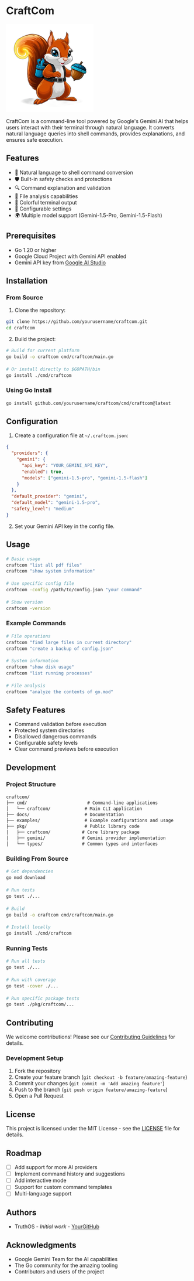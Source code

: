 # CraftCom
<img src="imgs/logo_nobg.png" height="240" width="240">

CraftCom is a command-line tool powered by Google's Gemini AI that helps users interact with their terminal through natural language. It converts natural language queries into shell commands, provides explanations, and ensures safe execution.

## Features

- 🤖 Natural language to shell command conversion
- 🛡️ Built-in safety checks and protections
- 🔍 Command explanation and validation
- 📁 File analysis capabilities
- 🎨 Colorful terminal output
- 🔧 Configurable settings
- 🌍 Multiple model support (Gemini-1.5-Pro, Gemini-1.5-Flash)

## Prerequisites

- Go 1.20 or higher
- Google Cloud Project with Gemini API enabled
- Gemini API key from [Google AI Studio](https://ai.google.dev/)

## Installation

### From Source

1. Clone the repository:
```bash
git clone https://github.com/yourusername/craftcom.git
cd craftcom
```

2. Build the project:
```bash
# Build for current platform
go build -o craftcom cmd/craftcom/main.go

# Or install directly to $GOPATH/bin
go install ./cmd/craftcom
```

### Using Go Install

```bash
go install github.com/yourusername/craftcom/cmd/craftcom@latest
```

## Configuration

1. Create a configuration file at `~/.craftcom.json`:
```json
{
  "providers": {
    "gemini": {
      "api_key": "YOUR_GEMINI_API_KEY",
      "enabled": true,
      "models": ["gemini-1.5-pro", "gemini-1.5-flash"]
    }
  },
  "default_provider": "gemini",
  "default_model": "gemini-1.5-pro",
  "safety_level": "medium"
}
```

2. Set your Gemini API key in the config file.

## Usage

```bash
# Basic usage
craftcom "list all pdf files"
craftcom "show system information"

# Use specific config file
craftcom -config /path/to/config.json "your command"

# Show version
craftcom -version
```

### Example Commands

```bash
# File operations
craftcom "find large files in current directory"
craftcom "create a backup of config.json"

# System information
craftcom "show disk usage"
craftcom "list running processes"

# File analysis
craftcom "analyze the contents of go.mod"
```

## Safety Features

- Command validation before execution
- Protected system directories
- Disallowed dangerous commands
- Configurable safety levels
- Clear command previews before execution

## Development

### Project Structure

```
craftcom/
├── cmd/                       # Command-line applications
│   └── craftcom/             # Main CLI application
├── docs/                     # Documentation
├── examples/                 # Example configurations and usage
├── pkg/                      # Public library code
│   ├── craftcom/            # Core library package
│   ├── gemini/              # Gemini provider implementation
│   └── types/               # Common types and interfaces
```

### Building From Source

```bash
# Get dependencies
go mod download

# Run tests
go test ./...

# Build
go build -o craftcom cmd/craftcom/main.go

# Install locally
go install ./cmd/craftcom
```

### Running Tests

```bash
# Run all tests
go test ./...

# Run with coverage
go test -cover ./...

# Run specific package tests
go test ./pkg/craftcom/...
```

## Contributing

We welcome contributions! Please see our [Contributing Guidelines](docs/CONTRIBUTING.md) for details.

### Development Setup

1. Fork the repository
2. Create your feature branch (`git checkout -b feature/amazing-feature`)
3. Commit your changes (`git commit -m 'Add amazing feature'`)
4. Push to the branch (`git push origin feature/amazing-feature`)
5. Open a Pull Request

## License

This project is licensed under the MIT License - see the [LICENSE](LICENSE) file for details.

## Roadmap

- [ ] Add support for more AI providers
- [ ] Implement command history and suggestions
- [ ] Add interactive mode
- [ ] Support for custom command templates
- [ ] Multi-language support

## Authors

- TruthOS - *Initial work* - [YourGitHub](https://github.com/yourusername)

## Acknowledgments

- Google Gemini Team for the AI capabilities
- The Go community for the amazing tooling
- Contributors and users of the project